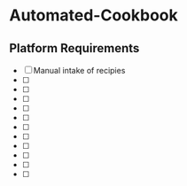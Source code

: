 # Automated-Cookbook

## Platform Requirements
- [ ] Manual intake of recipies
- [ ]
- [ ]
- [ ]
- [ ]
- [ ]
- [ ]
- [ ]
- [ ]
- [ ]
- [ ]
- [ ]
